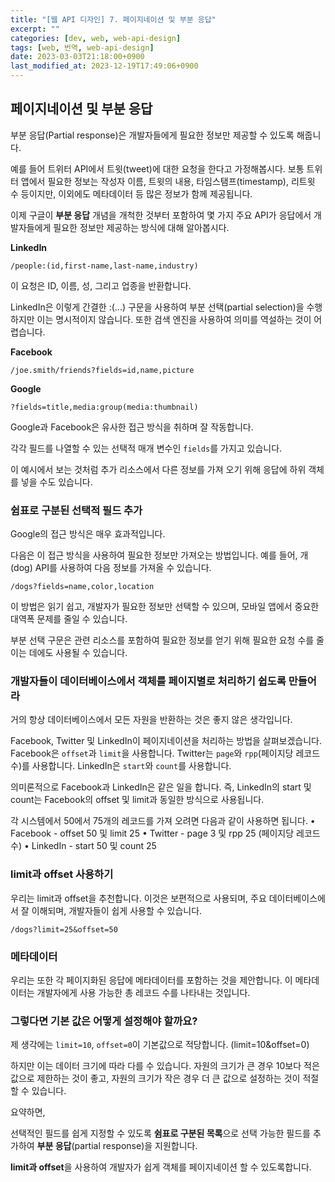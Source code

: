 ```yaml
---
title: "[웹 API 디자인] 7. 페이지네이션 및 부분 응답"
excerpt: ""
categories: [dev, web, web-api-design]
tags: [web, 번역, web-api-design]
date: 2023-03-03T21:18:00+0900
last_modified_at: 2023-12-19T17:49:06+0900
---
```


## 페이지네이션 및 부분 응답

부분 응답(Partial response)은 개발자들에게 필요한 정보만 제공할 수 있도록 해줍니다.

예를 들어 트위터 API에서 트윗(tweet)에 대한 요청을 한다고 가정해봅시다.
보통 트위터 앱에서 필요한 정보는 작성자 이름, 트윗의 내용, 타임스탬프(timestamp), 리트윗 수 등이지만, 이외에도 메타데이터 등 많은 정보가 함께 제공됩니다.

이제 구글이 **부분 응답** 개념을 개척한 것부터 포함하여 몇 가지 주요 API가 응답에서 개발자들에게 필요한 정보만 제공하는 방식에 대해 알아봅시다.

**LinkedIn**
```text
/people:(id,first-name,last-name,industry)
```

이 요청은 ID, 이름, 성, 그리고 업종을 반환합니다.

LinkedIn은 이렇게 간결한 :(...) 구문을 사용하여 부분 선택(partial selection)을 수행하지만 이는 명시적이지 않습니다.
또한 검색 엔진을 사용하여 의미를 역설하는 것이 어렵습니다.

**Facebook**
```text
/joe.smith/friends?fields=id,name,picture
```

**Google**
```text
?fields=title,media:group(media:thumbnail)
```

Google과 Facebook은 유사한 접근 방식을 취하며 잘 작동합니다.

각각 필드를 나열할 수 있는 선택적 매개 변수인 `fields`를 가지고 있습니다.

이 예시에서 보는 것처럼 추가 리소스에서 다른 정보를 가져 오기 위해 응답에 하위 객체를 넣을 수도 있습니다.

### 쉼표로 구분된 선택적 필드 추가

Google의 접근 방식은 매우 효과적입니다.

다음은 이 접근 방식을 사용하여 필요한 정보만 가져오는 방법입니다.
예를 들어, 개(dog) API를 사용하여 다음 정보를 가져올 수 있습니다.

```text
/dogs?fields=name,color,location
```

이 방법은 읽기 쉽고, 개발자가 필요한 정보만 선택할 수 있으며, 모바일 앱에서 중요한 대역폭 문제를 줄일 수 있습니다.

부분 선택 구문은 관련 리소스를 포함하여 필요한 정보를 얻기 위해 필요한 요청 수를 줄이는 데에도 사용될 수 있습니다.

### 개발자들이 데이터베이스에서 객체를 페이지별로 처리하기 쉽도록 만들어라

거의 항상 데이터베이스에서 모든 자원을 반환하는 것은 좋지 않은 생각입니다.

Facebook, Twitter 및 LinkedIn이 페이지네이션을 처리하는 방법을 살펴보겠습니다.
Facebook은 `offset`과 `limit`을 사용합니다.
Twitter는 `page`와 `rpp`(페이지당 레코드 수)를 사용합니다.
LinkedIn은 `start`와 `count`를 사용합니다.

의미론적으로 Facebook과 LinkedIn은 같은 일을 합니다.
즉, LinkedIn의 start 및 count는 Facebook의 offset 및 limit과 동일한 방식으로 사용됩니다.

각 시스템에서 50에서 75개의 레코드를 가져 오려면 다음과 같이 사용하면 됩니다.
• Facebook - offset 50 및 limit 25
• Twitter - page 3 및 rpp 25 (페이지당 레코드 수)
• LinkedIn - start 50 및 count 25

### limit과 offset 사용하기

우리는 limit과 offset을 추천합니다.
이것은 보편적으로 사용되며, 주요 데이터베이스에서 잘 이해되며, 개발자들이 쉽게 사용할 수 있습니다.

```text
/dogs?limit=25&offset=50
```

### 메타데이터

우리는 또한 각 페이지화된 응답에 메타데이터를 포함하는 것을 제안합니다.
이 메타데이터는 개발자에게 사용 가능한 총 레코드 수를 나타내는 것입니다.

### 그렇다면 기본 값은 어떻게 설정해야 할까요?

제 생각에는 `limit=10`, `offset=0`이 기본값으로 적당합니다.
(limit=10&offset=0)

하지만 이는 데이터 크기에 따라 다를 수 있습니다.
자원의 크기가 큰 경우 10보다 적은 값으로 제한하는 것이 좋고, 자원의 크기가 작은 경우 더 큰 값으로 설정하는 것이 적절할 수 있습니다.

요약하면,

선택적인 필드를 쉽게 지정할 수 있도록 **쉼표로 구분된 목록**으로 선택 가능한 필드를 추가하여 **부분 응답**(partial response)을 지원합니다.

**limit과 offset**을 사용하여 개발자가 쉽게 객체를 페이지네이션 할 수 있도록합니다.
